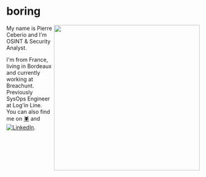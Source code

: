# boring
<img align='right' src="https://github-readme-stats.vercel.app/api?username=boringthegod&count_private=true&show_icons=true&theme=dark" width="380">

My name is Pierre Ceberio and I'm OSINT & Security Analyst. 

I'm from France, living in Bordeaux and currently working at Breachunt. Previously SysOps Engineer at Log'in Line.
You can also find me on [🕷][1] and [![LinkedIn][2.2]][2].

[1.2]: https://www.zupimages.net/up/20/47/lhcj.jpg (website icon without padding)
[2.2]: https://raw.githubusercontent.com/MartinHeinz/MartinHeinz/master/linkedin-3-16.png (LinkedIn icon without padding)

[1]: https://pierreceberio.com/
[2]: https://www.linkedin.com/in/pierre-ceberio/


<!--
**PierreYnov/PierreYnov** is a ✨ _special_ ✨ repository because its `README.md` (this file) appears on your GitHub profile.

Here are some ideas to get you started:

- 🔭 I’m currently working on ...
- 🌱 I’m currently learning ...
- 👯 I’m looking to collaborate on ...
- 🤔 I’m looking for help with ...
- 💬 Ask me about ...
- 📫 How to reach me: ...
- 😄 Pronouns: ...
- ⚡ Fun fact: ...
-->
